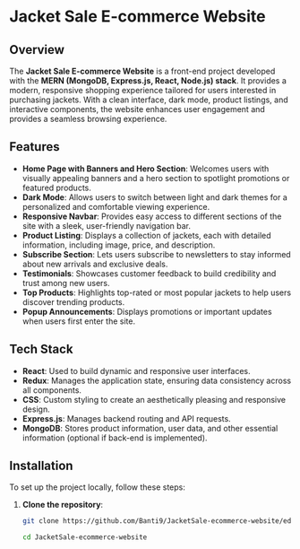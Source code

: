 # Jacket Sale E-commerce Website

## Overview
The **Jacket Sale E-commerce Website** is a front-end project developed with the **MERN (MongoDB, Express.js, React, Node.js) stack**. It provides a modern, responsive shopping experience tailored for users interested in purchasing jackets. With a clean interface, dark mode, product listings, and interactive components, the website enhances user engagement and provides a seamless browsing experience.

## Features

- **Home Page with Banners and Hero Section**: Welcomes users with visually appealing banners and a hero section to spotlight promotions or featured products.
- **Dark Mode**: Allows users to switch between light and dark themes for a personalized and comfortable viewing experience.
- **Responsive Navbar**: Provides easy access to different sections of the site with a sleek, user-friendly navigation bar.
- **Product Listing**: Displays a collection of jackets, each with detailed information, including image, price, and description.
- **Subscribe Section**: Lets users subscribe to newsletters to stay informed about new arrivals and exclusive deals.
- **Testimonials**: Showcases customer feedback to build credibility and trust among new users.
- **Top Products**: Highlights top-rated or most popular jackets to help users discover trending products.
- **Popup Announcements**: Displays promotions or important updates when users first enter the site.

## Tech Stack

- **React**: Used to build dynamic and responsive user interfaces.
- **Redux**: Manages the application state, ensuring data consistency across all components.
- **CSS**: Custom styling to create an aesthetically pleasing and responsive design.
- **Express.js**: Manages backend routing and API requests.
- **MongoDB**: Stores product information, user data, and other essential information (optional if back-end is implemented).

## Installation

To set up the project locally, follow these steps:

1. **Clone the repository**:
   ```bash
   git clone https://github.com/Banti9/JacketSale-ecommerce-website/edit/
   
   cd JacketSale-ecommerce-website
